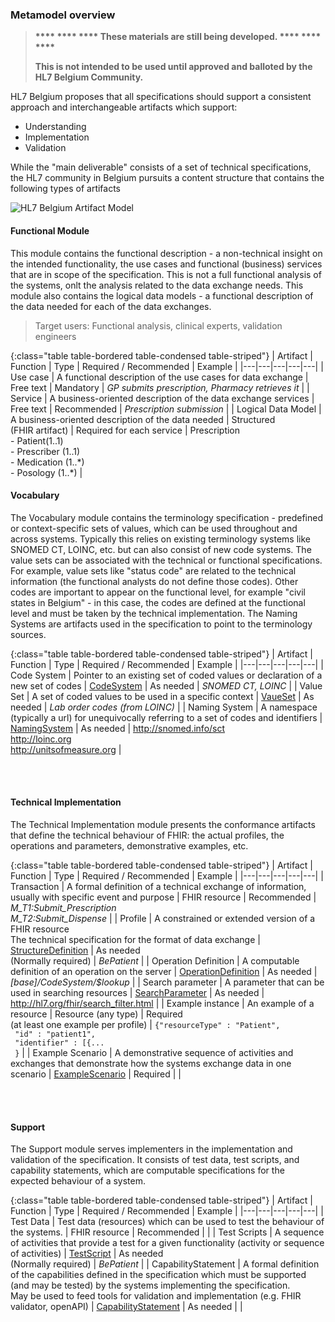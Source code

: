 
### Metamodel overview


<div xmlns:xsi="http://www.w3.org/2001/XMLSchema-instance" xsi:schemaLocation="http://www.w3.org/1999/xhtml ../../schema/fhir-xhtml.xsd" xmlns="http://www.w3.org/1999/xhtml">
<blockquote class="stu-note">
<strong><p> **** **** **** These materials are still being developed. **** **** **** </p> <p> This is not intended to be used until approved and balloted by the HL7 Belgium Community. </p> </strong>
</blockquote>
</div>

HL7 Belgium proposes that all specifications should support a consistent approach and interchangeable artifacts which support:
* Understanding
* Implementation
* Validation

While the "main deliverable" consists of a set of technical specifications, the HL7 community in Belgium pursuits a content structure that contains the following types of artifacts


![HL7 Belgium Artifact Model]({{site.baseurl}}metamodel.png)
<br clear="all"/>

#### Functional Module
This module contains the functional description - a non-technical insight on the intended functionality, the use cases and functional (business) services that are in scope of the specification. This is not a full functional analysis of the systems, onlt the analysis related to the data exchange needs. This module also contains the logical data models - a functional description of the data needed for each of the data exchanges. 
> Target users: Functional analysis, clinical experts, validation engineers

{:class="table table-bordered table-condensed table-striped"}
| Artifact | Function  | Type  | Required / Recommended | Example | 
|---|---|---|---|---|
| Use case  | A functional description of the use cases for data exchange | Free text | Mandatory | *GP submits prescription, Pharmacy retrieves it* |
| Service  | A business-oriented description of the data exchange services | Free text | Recommended | *Prescription submission* |
| Logical Data Model  | A business-oriented description of the data needed | Structured <br/>(FHIR artifact) | Required for each service | Prescription<br/>-  Patient(1..1) <br/>-  Prescriber (1..1) <br/>-  Medication (1..\*) <br/>- Posology (1..*) |


#### Vocabulary
The Vocabulary module contains the terminology specification - predefined or context-specific sets of values, which can be used throughout and across systems. Typically this relies on existing terminology systems like SNOMED CT, LOINC, etc. but can also consist of new code systems. The value sets can be associated with the  technical or functional specifications. For example, value sets like "status code" are related to the technical information (the functional analysts do not define those codes). Other codes are important to appear on the functional level, for example "civil states in Belgium" - in this case, the codes are defined at the functional level and must be taken by the technical implementation. The Naming Systems are artifacts used in the specification to point to the terminology sources.

{:class="table table-bordered table-condensed table-striped"}
| Artifact | Function  | Type  | Required / Recommended | Example | 
|---|---|---|---|---|
| Code System | Pointer to an existing set of coded values or declaration of a new set of codes | [CodeSystem](http://hl7.org/fhir/codesystem.html) | As needed | *SNOMED CT, LOINC* |
| Value Set  | A set of coded values to be used in a specific context | [VaueSet](http://hl7.org/fhir/valueset.html) | As needed | *Lab order codes (from LOINC)* |
| Naming System  | A namespace (typically a url) for unequivocally referring to a set of codes and identifiers | [NamingSystem](http://hl7.org/fhir/namingsystem.html) | As needed | http://snomed.info/sct<br/>http://loinc.org<br/>http://unitsofmeasure.org |

<br/>
<br/>

#### Technical Implementation
The Technical Implementation module presents the conformance artifacts that define the technical behaviour of FHIR: the actual profiles, the operations and parameters, demonstrative examples, etc.

{:class="table table-bordered table-condensed table-striped"}
| Artifact | Function  | Type  | Required / Recommended | Example | 
|---|---|---|---|---|
| Transaction | A formal definition of a technical exchange of information, usually with specific event and purpose | FHIR resource | Recommended | *M_T1:Submit_Prescription*<br/>*M_T2:Submit_Dispense* |
| Profile | A constrained or extended version of a FHIR resource <br/> The technical specification for the format of data exchange | [StructureDefinition](http://hl7.org/fhir/structuredefinition.html) | As needed<br/>(Normally required) | *BePatient* |
| Operation Definition  | A computable definition of an operation on the server | [OperationDefinition](http://hl7.org/fhir/operationdefinition.html) | As needed |*[base]/CodeSystem/$lookup* |
| Search parameter  | A parameter that can be used in searching resources | [SearchParameter](http://hl7.org/fhir/searchparameter.html) | As needed | http://hl7.org/fhir/search_filter.html |
| Example instance  | An example of a resource | Resource (any type) | Required<br/>(at least one example per profile) |  `{"resourceType" : "Patient",`<br/>` "id" : "patient1",`<br/>` "identifier" : [{...`<br/>` }` |
| Example Scenario  | A demonstrative sequence of activities and exchanges that demonstrate how the systems exchange data in one scenario | [ExampleScenario](http://hl7.org/fhir/examplescenario.html) | Required |  |

      
<br/>
<br/>

#### Support
The Support module serves implementers in the implementation and validation of the specification. It consists of test data, test scripts, and capability statements, which are computable specifications for the expected behaviour of a system.

{:class="table table-bordered table-condensed table-striped"}
| Artifact | Function  | Type  | Required / Recommended | Example | 
|---|---|---|---|---|
| Test Data | Test data (resources) which can be used to test the behaviour of the systems. | FHIR resource | Recommended |  |
| Test Scripts | A sequence of activities that provide a test for a given functionality (activity or sequence of activities)  | [TestScript](http://hl7.org/fhir/testscript.html) | As needed<br/>(Normally required) | *BePatient* |
| CapabilityStatement  | A formal definition of the capabilities defined in the specification which must be supported (and may be tested) by the systems implementing the specification.<br/>May be used to feed tools for validation and implementation (e.g. FHIR validator, openAPI) | [CapabilityStatement](http://hl7.org/fhir/capabilityStatement.html) | As needed | |
